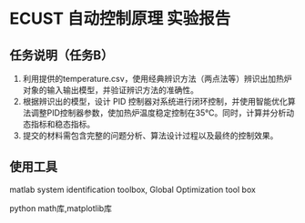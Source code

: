 # ECUST 自动控制原理 实验报告
## 任务说明（任务B）
1.	利用提供的temperature.csv，使用经典辨识方法（两点法等）辨识出加热炉对象的输入输出模型，并验证辨识方法的准确性。
2.	根据辨识出的模型，设计 PID 控制器对系统进行闭环控制，并使用智能优化算法调整PID控制器参数，使加热炉温度稳定控制在35℃。同时，计算并分析动态指标和稳态指标。
3.	提交的材料需包含完整的问题分析、算法设计过程以及最终的控制效果。

## 使用工具
matlab system identification toolbox, Global Optimization tool box

python math库,matplotlib库

